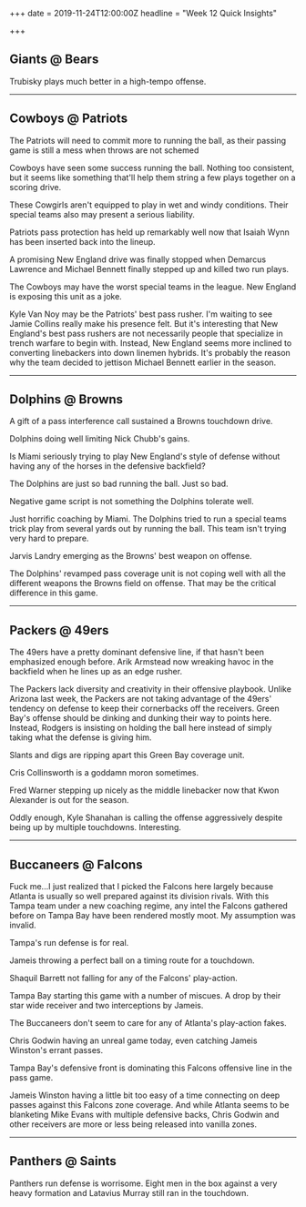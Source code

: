 +++
date = 2019-11-24T12:00:00Z
headline = "Week 12 Quick Insights"

+++
## Giants @ Bears

Trubisky plays much better in a high-tempo offense.

***

## Cowboys @ Patriots

The Patriots will need to commit more to running the ball, as their passing game is still a mess when throws are not schemed

Cowboys have seen some success running the ball. Nothing too consistent, but it seems like something that'll help them string a few plays together on a scoring drive.

These Cowgirls aren't equipped to play in wet and windy conditions. Their special teams also may present a serious liability.

Patriots pass protection has held up remarkably well now that Isaiah Wynn has been inserted back into the lineup.

A promising New England drive was finally stopped when Demarcus Lawrence and Michael Bennett finally stepped up and killed two run plays.

The Cowboys may have the worst special teams in the league. New England is exposing this unit as a joke.

Kyle Van Noy may be the Patriots' best pass rusher. I'm waiting to see Jamie Collins really make his presence felt. But it's interesting that New England's best pass rushers are not necessarily people that specialize in trench warfare to begin with. Instead, New England seems more inclined to converting linebackers into down linemen hybrids. It's probably the reason why the team decided to jettison Michael Bennett earlier in the season.

***

## Dolphins @ Browns

A gift of a pass interference call sustained a Browns touchdown drive.

Dolphins doing well limiting Nick Chubb's gains.

Is Miami seriously trying to play New England's style of defense without having any of the horses in the defensive backfield?

The Dolphins are just so bad running the ball. Just so bad.

Negative game script is not something the Dolphins tolerate well.

Just horrific coaching by Miami. The Dolphins tried to run a special teams trick play from several yards out by running the ball. This team isn't trying very hard to prepare.

Jarvis Landry emerging as the Browns' best weapon on offense.

The Dolphins' revamped pass coverage unit is not coping well with all the different weapons the Browns field on offense. That may be the critical difference in this game. 

***

## Packers @ 49ers

The 49ers have a pretty dominant defensive line, if that hasn't been emphasized enough before. Arik Armstead now wreaking havoc in the backfield when he lines up as an edge rusher.

The Packers lack diversity and creativity in their offensive playbook. Unlike Arizona last week, the Packers are not taking advantage of the 49ers' tendency on defense to keep their cornerbacks off the receivers. Green Bay's offense should be dinking and dunking their way to points here. Instead, Rodgers is insisting on holding the ball here instead of simply taking what the defense is giving him.

Slants and digs are ripping apart this Green Bay coverage unit. 

Cris Collinsworth is a goddamn moron sometimes.

Fred Warner stepping up nicely as the middle linebacker now that Kwon Alexander is out for the season. 

Oddly enough, Kyle Shanahan is calling the offense aggressively despite being up by multiple touchdowns. Interesting.

***

## Buccaneers @ Falcons

Fuck me...I just realized that I picked the Falcons here largely because Atlanta is usually so well prepared against its division rivals. With this Tampa team under a new coaching regime, any intel the Falcons gathered before on Tampa Bay have been rendered mostly moot. My assumption was invalid.

Tampa's run defense is for real.

Jameis throwing a perfect ball on a timing route for a touchdown.

Shaquil Barrett not falling for any of the Falcons' play-action.

Tampa Bay starting this game with a number of miscues. A drop by their star wide receiver and two interceptions by Jameis.

The Buccaneers don't seem to care for any of Atlanta's play-action fakes.

Chris Godwin having an unreal game today, even catching Jameis Winston's errant passes.

Tampa Bay's defensive front is dominating this Falcons offensive line in the pass game.

Jameis Winston having a little bit too easy of a time connecting on deep passes against this Falcons zone coverage. And while Atlanta seems to be blanketing Mike Evans with multiple defensive backs, Chris Godwin and other receivers are more or less being released into vanilla zones.

***

## Panthers @ Saints

Panthers run defense is worrisome. Eight men in the box against a very heavy formation and Latavius Murray still ran in the touchdown.